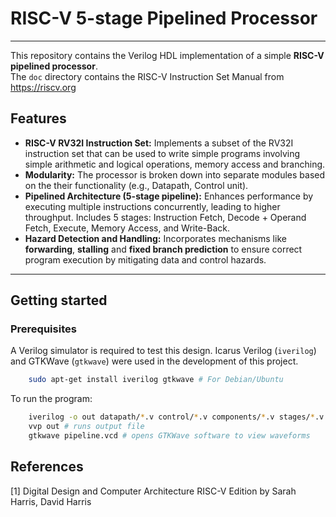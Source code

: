 # RISC-V 5-stage Pipelined Processor

---

This repository contains the Verilog HDL implementation of a simple **RISC-V pipelined processor**.  
The `doc` directory contains the RISC-V Instruction Set Manual from https://riscv.org

## Features

* **RISC-V RV32I Instruction Set:** Implements a subset of the RV32I instruction set that can be used to write simple programs involving simple arithmetic and logical operations, memory access and branching.
* **Modularity:** The processor is broken down into separate modules based on the their functionality (e.g., Datapath, Control unit).
* **Pipelined Architecture (5-stage pipeline):** Enhances performance by executing multiple instructions concurrently, leading to higher throughput. Includes 5 stages: Instruction Fetch, Decode + Operand Fetch, Execute, Memory Access, and Write-Back.
* **Hazard Detection and Handling:** Incorporates mechanisms like **forwarding**, **stalling** and **fixed branch prediction** to ensure correct program execution by mitigating data and control hazards.


---
## Getting started

### Prerequisites

A Verilog simulator is required to test this design. Icarus Verilog (`iverilog`) and GTKWave (`gtkwave`) were used in the development of this project.

```bash
    sudo apt-get install iverilog gtkwave # For Debian/Ubuntu
```

To run the program:
```bash
    iverilog -o out datapath/*.v control/*.v components/*.v stages/*.v Pipeline.v Pipeline_tb.v # generates output file
    vvp out # runs output file
    gtkwave pipeline.vcd # opens GTKWave software to view waveforms
```

## References

[1] Digital Design and Computer Architecture RISC-V Edition by Sarah Harris, David Harris